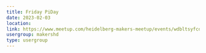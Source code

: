 ```yaml
---
title: Friday PiDay
date: 2023-02-03
location: 
link: https://www.meetup.com/heidelberg-makers-meetup/events/wdbltsyfcdbfb/
usergroup: makershd
type: usergroup
---
```

